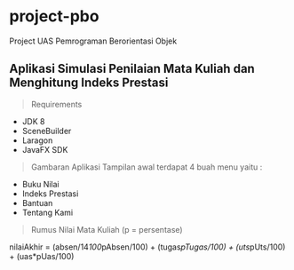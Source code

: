 # project-pbo
Project UAS Pemrograman Berorientasi Objek 

## Aplikasi Simulasi Penilaian Mata Kuliah dan Menghitung Indeks Prestasi

> Requirements
- JDK 8
- SceneBuilder
- Laragon
- JavaFX SDK

> Gambaran Aplikasi
Tampilan awal terdapat 4 buah menu yaitu :
- Buku Nilai
- Indeks Prestasi
- Bantuan
- Tentang Kami

> Rumus Nilai Mata Kuliah
(p = persentase)

nilaiAkhir = (absen/14*100*pAbsen/100) + (tugas*pTugas/100) + (uts*pUts/100) + (uas*pUas/100)
